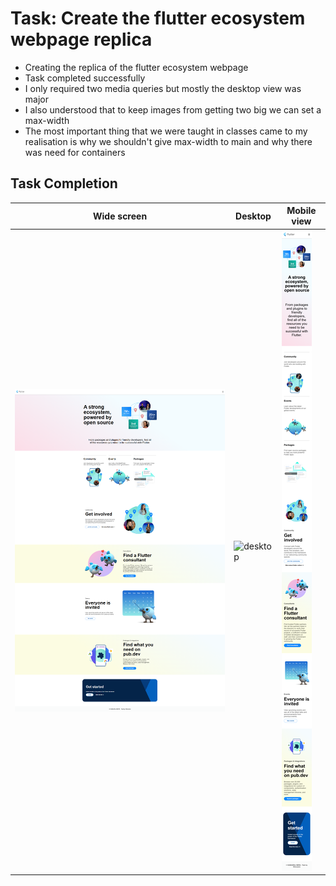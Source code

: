 # Task: Create the flutter ecosystem webpage replica
- Creating the replica of the flutter ecosystem webpage
- Task completed successfully
- I only required two media queries but mostly the desktop view was major
- I also understood that to keep images from getting two big we can set a max-width
- The most important thing that we were taught in classes came to my realisation is why we shouldn't give max-width to main and why there was need for containers

## Task Completion

| Wide screen | Desktop | Mobile view|
|-------------|---------|------------|
|![wide](./ss/widescreen.png)|![desktop](./ss/desktop.png)|![mobile](./ss/mobile.png)|
